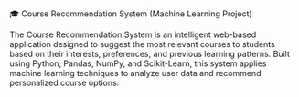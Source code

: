 🎓 Course Recommendation System (Machine Learning Project)

The Course Recommendation System is an intelligent web-based application designed to suggest the most relevant courses to students based on their interests, preferences, and previous learning patterns.
Built using Python, Pandas, NumPy, and Scikit-Learn, this system applies machine learning techniques to analyze user data and recommend personalized course options.
